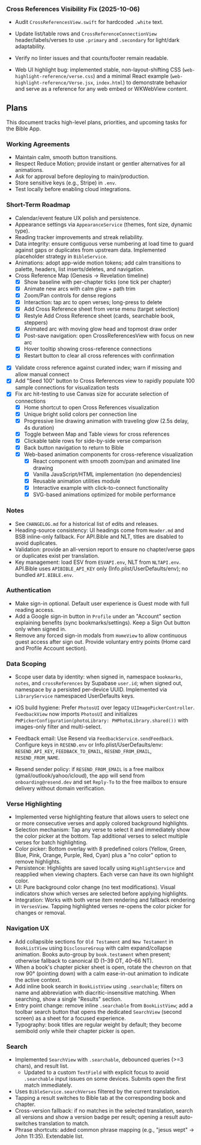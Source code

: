 ### Cross References Visibility Fix (2025-10-06)

- Audit `CrossReferencesView.swift` for hardcoded `.white` text.
- Update list/table rows and `CrossReferenceConnectionView` header/labels/verses to use `.primary` and `.secondary` for light/dark adaptability.
- Verify no linter issues and that counts/footer remain readable.

- Web UI highlight bug: implemented stable, non-layout-shifting CSS (`web-highlight-reference/verse.css`) and a minimal React example (`web-highlight-reference/Verse.jsx`, `index.html`) to demonstrate behavior and serve as a reference for any web embed or WKWebView content.
## Plans

This document tracks high-level plans, priorities, and upcoming tasks for the Bible App.

### Working Agreements
- Maintain calm, smooth button transitions.
- Respect Reduce Motion; provide instant or gentler alternatives for all animations.
- Ask for approval before deploying to main/production.
- Store sensitive keys (e.g., Stripe) in `.env`.
- Test locally before enabling cloud integrations.

### Short-Term Roadmap
- Calendar/event feature UX polish and persistence.
- Appearance settings via `AppearanceService` (themes, font size, dynamic type).
- Reading tracker improvements and streak reliability.
 - Data integrity: ensure contiguous verse numbering at load time to guard against gaps or duplicates from upstream data. Implemented placeholder strategy in `BibleService`.
 - Animations: adopt app-wide motion tokens; add calm transitions to palette, headers, list inserts/deletes, and navigation.
  - Cross Reference Map (Genesis → Revelation timeline)
    - [x] Show baseline with per-chapter ticks (one tick per chapter)
    - [x] Animate new arcs with calm glow + path trim
    - [x] Zoom/Pan controls for dense regions
    - [x] Interaction: tap arc to open verses; long-press to delete
    - [x] Add Cross Reference sheet from verse menu (target selection)
    - [x] Restyle Add Cross Reference sheet (cards, searchable book, steppers)
    - [x] Animated arc with moving glow head and topmost draw order
    - [x] Post-save navigation: open CrossReferencesView with focus on new arc
    - [x] Hover tooltip showing cross-reference connections
    - [x] Restart button to clear all cross references with confirmation
- [x] Validate cross reference against curated index; warn if missing and allow manual connect
- [x] Add "Seed 100" button to Cross References view to rapidly populate 100 sample connections for visualization tests
- [x] Fix arc hit-testing to use Canvas size for accurate selection of connections
    - [x] Home shortcut to open Cross References visualization
    - [x] Unique bright solid colors per connection line
    - [x] Progressive line drawing animation with traveling glow (2.5s delay, 4s duration)
    - [x] Toggle between Map and Table views for cross references
    - [x] Clickable table rows for side-by-side verse comparison
    - [x] Back button navigation to return to Bible
    - [x] Web-based animation components for cross-reference visualization
      - [x] React component with smooth zoom/pan and animated line drawing
      - [x] Vanilla JavaScript/HTML implementation (no dependencies)
      - [x] Reusable animation utilities module
      - [x] Interactive example with click-to-connect functionality
      - [x] SVG-based animations optimized for mobile performance

### Notes
- See `CHANGELOG.md` for a historical list of edits and releases.
 - Heading-source consistency: UI headings come from `Header.md` and BSB inline-only fallback. For API.Bible and NLT, titles are disabled to avoid duplicates.
 - Validation: provide an all-version report to ensure no chapter/verse gaps or duplicates exist per translation.
 - Key management: load ESV from `ESVAPI.env`, NLT from `NLTAPI.env`. API.Bible uses `APIBIBLE_API_KEY` only (Info.plist/UserDefaults/env); no bundled `API.BIBLE.env`.

### Authentication
- Make sign-in optional. Default user experience is Guest mode with full reading access.
- Add a Google sign-in button in `Profile` under an "Account" section explaining benefits (sync bookmarks/settings). Keep a Sign Out button only when signed in.
 - Remove any forced sign-in modals from `HomeView` to allow continuous guest access after sign out. Provide voluntary entry points (Home card and Profile Account section).

### Data Scoping
- Scope user data by identity: when signed in, namespace `bookmarks`, `notes`, and `crossReferences` by Supabase `user.id`; when signed out, namespace by a persisted per-device UUID. Implemented via `LibraryService` namespaced UserDefaults keys.

- iOS build hygiene: Prefer `PhotosUI` over legacy `UIImagePickerController`. `FeedbackView` now imports `PhotosUI` and initializes `PHPickerConfiguration(photoLibrary: PHPhotoLibrary.shared())` with images-only filter and multi-select.
 - Feedback email: Use Resend via `FeedbackService.sendFeedback`. Configure keys in `RESEND.env` or Info.plist/UserDefaults/env: `RESEND_API_KEY`, `FEEDBACK_TO_EMAIL`, `RESEND_FROM_EMAIL`, `RESEND_FROM_NAME`.
  - Resend sender policy: if `RESEND_FROM_EMAIL` is a free mailbox (gmail/outlook/yahoo/icloud), the app will send from `onboarding@resend.dev` and set `Reply-To` to the free mailbox to ensure delivery without domain verification.

### Verse Highlighting
- Implemented verse highlighting feature that allows users to select one or more consecutive verses and apply colored background highlights.
 - Selection mechanism: Tap any verse to select it and immediately show the color picker at the bottom. Tap additional verses to select multiple verses for batch highlighting.
 - Color picker: Bottom overlay with 8 predefined colors (Yellow, Green, Blue, Pink, Orange, Purple, Red, Cyan) plus a "no color" option to remove highlights.
 - Persistence: Highlights are saved locally using `HighlightService` and reapplied when viewing chapters. Each verse can have its own highlight color.
 - UI: Pure background color change (no text modifications). Visual indicators show which verses are selected before applying highlights.
 - Integration: Works with both verse item rendering and fallback rendering in `VersesView`. Tapping highlighted verses re-opens the color picker for changes or removal.

### Navigation UX
- Add collapsible sections for `Old Testament` and `New Testament` in `BookListView` using `DisclosureGroup` with calm expand/collapse animation. Books auto-group by `book.testament` when present; otherwise fallback to canonical ID (1–39 OT, 40–66 NT).
 - When a book's chapter picker sheet is open, rotate the chevron on that row 90° (pointing down) with a calm ease-in-out animation to indicate the active context.
 - Add inline book search in `BookListView` using `.searchable`; filters on name and abbreviation with diacritic-insensitive matching. When searching, show a single "Results" section.
 - Entry point change: remove inline `.searchable` from `BookListView`; add a toolbar search button that opens the dedicated `SearchView` (second screen) as a sheet for a focused experience.
 - Typography: book titles are regular weight by default; they become semibold only while their chapter picker is open.

### Search
- Implemented `SearchView` with `.searchable`, debounced queries (>=3 chars), and result list.
  - Updated to a custom `TextField` with explicit focus to avoid `.searchable` input issues on some devices. Submits open the first match immediately.
- Uses `BibleService.searchVerses` filtered by the current translation.
- Tapping a result switches to Bible tab at the corresponding book and chapter.
 - Cross-version fallback: if no matches in the selected translation, search all versions and show a version badge per result; opening a result auto-switches translation to match.
 - Phrase shortcuts: added common phrase mapping (e.g., "jesus wept" → John 11:35). Extendable list.

